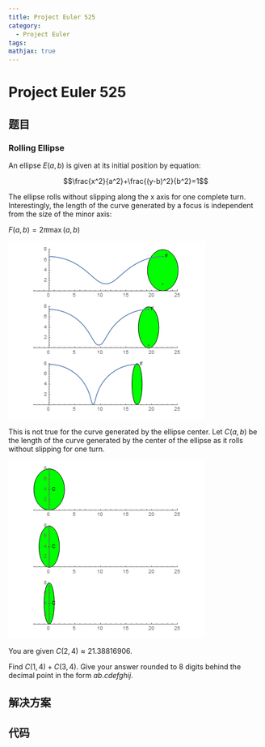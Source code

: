 ```yaml
---
title: Project Euler 525
category:
  - Project Euler
tags:
mathjax: true
---
```

<escape><!-- more --></escape>
    
# Project Euler 525
## 题目
### Rolling Ellipse


An ellipse $E(a, b)$ is given at its initial position by equation:

$$\frac{x^2}{a^2}+\frac{(y-b)^2}{b^2}=1$$

The ellipse rolls without slipping along the x axis for one complete turn. Interestingly, the length of the curve generated by a focus is independent from the size of the minor axis:

$F(a,b)=2\pi \max(a,b)$

![](../images/p525-rolling-ellipse-1.gif)

This is not true for the curve generated by the ellipse center. Let $C(a,b)$ be the length of the curve generated by the center of the ellipse as it rolls without slipping for one turn.


![](../images/p525-rolling-ellipse-2.gif)

You are given $C(2, 4) \approx 21.38816906$.

Find $C(1, 4) + C(3, 4)$. Give your answer rounded to $8$ digits behind the decimal point in the form $ab.cdefghij$.


## 解决方案


## 代码


